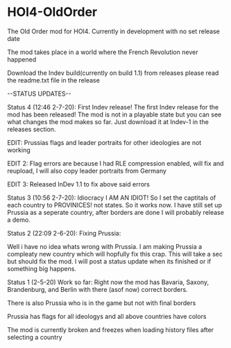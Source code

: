 # HOI4-OldOrder
The Old Order mod for HOI4.
Currently in development with no set release date

The mod takes place in a world where the French Revolution never happened 

Download the Indev build(currently on build 1.1) from releases please read the readme.txt file in the release

--STATUS UPDATES--

Status 4 (12:46 2-7-20): First Indev release!
The first Indev release for the mod has been released! The mod is not in a playable state but you can see what changes the mod makes so far. Just download it at Indev-1 in the releases section.

EDIT: Prussias flags and leader portraits for other ideologies are not working

EDIT 2: Flag errors are because I had RLE compression enabled, will fix and reupload, I will also copy leader portraits from Germany

EDIT 3: Released InDev 1.1 to fix above said errors

Status 3 (10:56 2-7-20): Idiocracy 
I AM AN IDIOT! So I set the captitals of each country to PROVINICES! not states. So it works now. I have still set up Prussia as a seperate country, after borders are done I will probably release a demo.

Status 2 (22:09 2-6-20): Fixing Prussia:

Well i have no idea whats wrong with Prussia. I am making Prussia a compleaty new country which will hopfully fix this crap. This will take a sec but should fix the mod. I will post a status update when its finished or if something big happens. 

Status 1 (2-5-20) Work so far:
Right now the mod has Bavaria, Saxony, Brandenburg, and Berlin with there (asof now) correct borders.

There is also Prussia who is in the game but not with final borders

Prussia has flags for all ideologys and all above countries have colors

The mod is currently broken and freezes when loading history files after selecting a country



